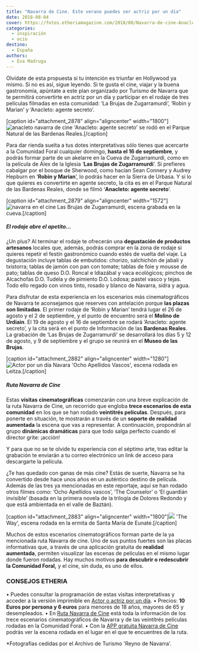 ```yaml
---
title: "Navarra de Cine. Este verano puedes ser actriz por un día"
date: 2018-08-04
cover: https://fotos.etheriamagazine.com/2018/08/Navarra-de-cine-Anacleto.jpg
categories: 
  - inspiración
  - ocio
destino: 
  - España
authors: 
  - Eva Madruga
---
```


Olvídate de esta propuesta si tu intención es triunfar en Hollywood ya mismo. Si no es así, sigue leyendo. Si te gusta el cine, viajar y la buena gastronomía, apúntate a este plan organizado por Turismo de Navarra que te permitirá convertirte en actriz por un día y participar en el rodaje de tres películas filmadas en esta comunidad: ‘La Brujas de Zugarramurdi’, ‘Robin y Marian’ y ‘Anacleto: agente secreto’.

\[caption id="attachment\_2878" align="aligncenter" width="1800"\]![anacleto navarra de cine](https://fotos.etheriamagazine.com/2018/08/anacleto-actriz-navarra-de-cine.jpg) 'Anacleto: agente secreto' se rodó en el Parque Natural de las Bardenas Reales.\[/caption\]

Para dar rienda suelta a tus dotes interpretativas sólo tienes que acercarte a la Comunidad Foral cualquier domingo, **hasta el 16 de septiembre**, y podrás formar parte de un akelarre en la Cueva de Zugarramurdi, como en la película de Álex de la Iglesia ‘**Las Brujas de Zugarramurdi**’. Si prefieres cabalgar por el bosque de Sherwood, como hacían Sean Connery y Audrey Hepburn en ‘**Robin y Marian**’, lo podrás hacer en la Sierra de Urbasa. Y si lo que quieres es convertirte en agente secreto, la cita es en el Parque Natural de las Bardenas Reales, donde se filmó ‘**Anacleto: agente secreto**’.

\[caption id="attachment\_2879" align="aligncenter" width="1572"\]![navarra en el cine](https://fotos.etheriamagazine.com/2018/08/Brujas-Navarra-de-cine.jpg) Las Brujas de Zugarramurdi, escena grabada en la cueva.\[/caption\]

##### El rodaje abre el apetito...

¿Un plus? Al terminar el rodaje te ofrecerán una **degustación de productos artesanos** locales que, además, podrás comprar en la zona de rodaje si quieres repetir el festín gastronómico cuando estés de vuelta del viaje. La degustación incluye tablas de embutidos: chorizo, salchichón de jabalí y txistorra; tablas de jamón con pan con tomate; tablas de foie y mousse de pato; tablas de queso D.O. Roncal e Idiazábal y vaca ecológicos; pinchos de Alcachofas D.O. Tudela y de pimiento D.O. Lodosa; pastel vasco y tejas. Todo ello regado con vinos tinto, rosado y blanco de Navarra, sidra y agua.

Para disfrutar de esta experiencia en los escenarios más cinematográficos de Navarra te aconsejamos que reserves con antelación porque **las plazas son limitadas**. El primer rodaje de ‘Robin y Marian’ tendrá lugar el 26 de agosto y el 2 de septiembre, y el punto de encuentro será el **Molino de Urdiain**. El 19 de agosto y el 16 de septiembre se rodará ‘Anacleto: agente secreto’, y la cita será en el punto de Información de las **Bardenas Reales**. La grabación de ‘Las Brujas de Zugarramurdi’ se desarrollará los días 5 y 12 de agosto, y 9 de septiembre y el grupo se reunirá en el **Museo de las Brujas**.

\[caption id="attachment\_2882" align="aligncenter" width="1280"\]![Actor por un día Navara](https://fotos.etheriamagazine.com/2018/08/ocho-apellidos-vascos-navarra-cine.jpg) 'Ocho Apellidos Vascos', escena rodada en Leitza.\[/caption\]

##### Ruta Navarra de Cine

Estas **visitas cinematográficas** comenzarán con una breve explicación de la ruta Navarra de Cine, un recorrido que engloba **trece escenarios de esta comunidad** en los que se han rodado **veintitrés películas**. Después, para ponerte en situación, te mostrarán a través de un **soporte de realidad aumentada** la escena que vas a representar. A continuación, propondrán al grupo **dinámicas dramáticas** para que todo salga perfecto cuando el director grite: ¡acción!

Y para que no se te olvide tu experiencia con el séptimo arte, tras editar la grabación te enviarán a tu correo electrónico un link de acceso para descargarte la película.

¿Te has quedado con ganas de más cine? Estás de suerte, Navarra se ha convertido desde hace unos años en un auténtico destino de película. Además de las tres ya mencionadas en este reportaje, aquí se han rodado otros filmes como: ‘Ocho Apellidos vascos’, ‘The Counselor’ o ‘El guardián invisible’ (basada en la primera novela de la trilogía de Dolores Redondo y que está ambientada en el valle de Baztán).

\[caption id="attachment\_2883" align="aligncenter" width="1800"\]![](https://fotos.etheriamagazine.com/2018/08/The-Way-Eunate-navarra-de-cine.jpg) 'The Way', escena rodada en la ermita de Santa María de Eunate.\[/caption\]

Muchos de estos escenarios cinematográficos forman parte de la ya mencionada ruta Navarra de cine. Uno de sus puntos fuertes son las placas informativas que, a través de una aplicación gratuita de **realidad aumentada**, permiten visualizar las escenas de películas en el mismo lugar donde fueron rodadas. Hay muchos motivos **para descubrir o redescubrir la Comunidad Foral,** y el cine, sin duda, es uno de ellos.

### CONSEJOS ETHERIA

• Puedes consultar la programación de estas visitas interpretativas y acceder a la versión imprimible en [Actor o actriz por un día](http://www.turismo.navarra.es/esp/organice-viaje/recurso/Ocioycultura/7824/Actor-o-actriz-por-un-dia.htm). • Precios: **10 Euros por persona y 6 euros** para menores de 18 años, mayores de 65 y desempleados. • En [Ruta Navarra de Cine](http://www.turismo.navarra.es/esp/organice-viaje/recurso/Rutas/6928/Ruta-Navarra-de-Cine.htm) está toda la información de los trece escenarios cinematográficos de Navarra y de las veintitrés películas rodadas en la Comunidad Foral. • Con la [APP gratuita Navarra de Cine](http://www.turismo.navarra.es/imgs/rrtt/10/00/00/00/6928DOC2.PDF) podrás ver la escena rodada en el lugar en el que te encuentres de la ruta.

\*Fotografías cedidas por el Archivo de Turismo 'Reyno de Navarra'.
